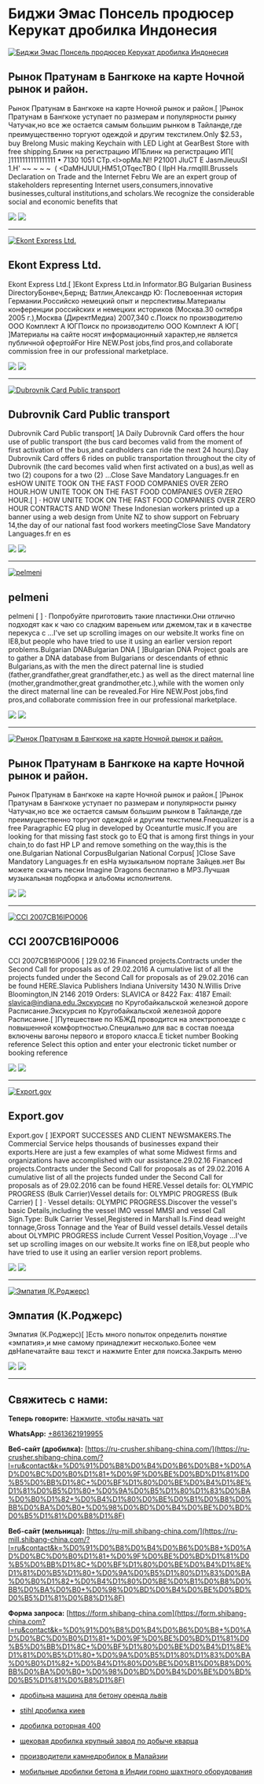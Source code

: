 # Биджи Эмас Понсель продюсер Керукат дробилка Индонесия

<a href="https://swt.shibang-china.com/?l=ru&img&k=%D0%91%D0%B8%D0%B4%D0%B6%D0%B8+%D0%AD%D0%BC%D0%B0%D1%81+%D0%9F%D0%BE%D0%BD%D1%81%D0%B5%D0%BB%D1%8C+%D0%BF%D1%80%D0%BE%D0%B4%D1%8E%D1%81%D0%B5%D1%80+%D0%9A%D0%B5%D1%80%D1%83%D0%BA%D0%B0%D1%82+%D0%B4%D1%80%D0%BE%D0%B1%D0%B8%D0%BB%D0%BA%D0%B0+%D0%98%D0%BD%D0%B4%D0%BE%D0%BD%D0%B5%D1%81%D0%B8%D1%8F" target="_blank">![Биджи Эмас Понсель продюсер Керукат дробилка Индонесия](http://static.shibang-china.com/all-800x300/1341.jpg)</a>

## Рынок Пратунам в Бангкоке на карте Ночной рынок и район.
Рынок Пратунам в Бангкоке на карте Ночной рынок и район.[ ]Рынок Пратунам в Бангкоке уступает по размерам и популярности рынку Чатучак,но все же остается самым большим рынком в Тайланде,где преимущественно торгуют одеждой и другим текстилем.Only $2.53，buy Brelong Music making Keychain with LED Light at GearBest Store with free shipping.Блинк на регистрацию ИПБлинк на регистрацию ИП[ ]1111111111111111 • 7130 1051 CTp.&lt;l&gt;opMa.N!! P21001 JluCT E JasmJieuuSI 1.H'  ~~  ~  ~  ~  &#173; ( &lt;DaMHJUUI,HM51,OTqecTBO ( IIpH Ha.rmqllll.Brussels Declaration on Trade and the Internet Febru We are an expert group of stakeholders representing Internet users,consumers,innovative businesses,cultural institutions,and scholars.We recognize the considerable social and economic benefits that


<a href="https://whatsapp.shibangsoft.com/WhatsApp.php" target="_blank" title="WhatsApp">![](http://static.shibang-china.com/icon/whatsapp.png)</a> <a href="https://swt.shibang-china.com/?l=ru&icon&k=%D0%91%D0%B8%D0%B4%D0%B6%D0%B8+%D0%AD%D0%BC%D0%B0%D1%81+%D0%9F%D0%BE%D0%BD%D1%81%D0%B5%D0%BB%D1%8C+%D0%BF%D1%80%D0%BE%D0%B4%D1%8E%D1%81%D0%B5%D1%80+%D0%9A%D0%B5%D1%80%D1%83%D0%BA%D0%B0%D1%82+%D0%B4%D1%80%D0%BE%D0%B1%D0%B8%D0%BB%D0%BA%D0%B0+%D0%98%D0%BD%D0%B4%D0%BE%D0%BD%D0%B5%D1%81%D0%B8%D1%8F" target="_blank">![](http://static.shibang-china.com/icon/chat-ru.png)</a>

---

<a href="https://swt.shibang-china.com/?l=ru&img&k=%D0%91%D0%B8%D0%B4%D0%B6%D0%B8+%D0%AD%D0%BC%D0%B0%D1%81+%D0%9F%D0%BE%D0%BD%D1%81%D0%B5%D0%BB%D1%8C+%D0%BF%D1%80%D0%BE%D0%B4%D1%8E%D1%81%D0%B5%D1%80+%D0%9A%D0%B5%D1%80%D1%83%D0%BA%D0%B0%D1%82+%D0%B4%D1%80%D0%BE%D0%B1%D0%B8%D0%BB%D0%BA%D0%B0+%D0%98%D0%BD%D0%B4%D0%BE%D0%BD%D0%B5%D1%81%D0%B8%D1%8F" target="_blank">![Ekont Express Ltd.](http://static.shibang-china.com/all-800x300/547.jpg)</a>

## Ekont Express Ltd.
Ekont Express Ltd.[ ]Ekont Express Ltd.in Informator.BG Bulgarian Business DirectoryБонвеч,Бернд; Ватлин,Александр Ю: Послевоенная история Германии.Российско немецкий опыт и перспективы.Материалы конференции российских и немецких историков (Москва.30 октября 2005 г.),Москва (ДиректМедиа) 2007,340 с.Поиск по производителю ООО Комплект А ЮГПоиск по производителю ООО Комплект А ЮГ[ ]Материалы на сайте носят информационный характер,не является публичной офертойFor Hire NEW.Post jobs,find pros,and collaborate commission free in our professional marketplace.


<a href="https://whatsapp.shibangsoft.com/WhatsApp.php" target="_blank" title="WhatsApp">![](http://static.shibang-china.com/icon/whatsapp.png)</a> <a href="https://swt.shibang-china.com/?l=ru&icon&k=%D0%91%D0%B8%D0%B4%D0%B6%D0%B8+%D0%AD%D0%BC%D0%B0%D1%81+%D0%9F%D0%BE%D0%BD%D1%81%D0%B5%D0%BB%D1%8C+%D0%BF%D1%80%D0%BE%D0%B4%D1%8E%D1%81%D0%B5%D1%80+%D0%9A%D0%B5%D1%80%D1%83%D0%BA%D0%B0%D1%82+%D0%B4%D1%80%D0%BE%D0%B1%D0%B8%D0%BB%D0%BA%D0%B0+%D0%98%D0%BD%D0%B4%D0%BE%D0%BD%D0%B5%D1%81%D0%B8%D1%8F" target="_blank">![](http://static.shibang-china.com/icon/chat-ru.png)</a>

---

<a href="https://swt.shibang-china.com/?l=ru&img&k=%D0%91%D0%B8%D0%B4%D0%B6%D0%B8+%D0%AD%D0%BC%D0%B0%D1%81+%D0%9F%D0%BE%D0%BD%D1%81%D0%B5%D0%BB%D1%8C+%D0%BF%D1%80%D0%BE%D0%B4%D1%8E%D1%81%D0%B5%D1%80+%D0%9A%D0%B5%D1%80%D1%83%D0%BA%D0%B0%D1%82+%D0%B4%D1%80%D0%BE%D0%B1%D0%B8%D0%BB%D0%BA%D0%B0+%D0%98%D0%BD%D0%B4%D0%BE%D0%BD%D0%B5%D1%81%D0%B8%D1%8F" target="_blank">![Dubrovnik Card Public transport](http://static.shibang-china.com/all-800x300/478.jpg)</a>

## Dubrovnik Card Public transport
Dubrovnik Card Public transport[ ]A Daily Dubrovnik Card offers the hour use of public transport (the bus card becomes valid from the moment of first activation of the bus,and cardholders can ride the next 24 hours).Day Dubrovnik Card offers 6 rides on public transportation throughout the city of Dubrovnik (the card becomes valid when first activated on a bus),as well as two (2) coupons for a two (2) …Close Save Mandatory Languages.fr en esHOW UNITE TOOK ON THE FAST FOOD COMPANIES OVER ZERO HOUR.HOW UNITE TOOK ON THE FAST FOOD COMPANIES OVER ZERO HOUR.[ ]&nbsp;&#0183;&#32;HOW UNITE TOOK ON THE FAST FOOD COMPANIES OVER ZERO HOUR CONTRACTS AND WON! These Indonesian workers printed up a banner using a web design from Unite NZ to show support on February 14,the day of our national fast food workers meetingClose Save Mandatory Languages.fr en es


<a href="https://whatsapp.shibangsoft.com/WhatsApp.php" target="_blank" title="WhatsApp">![](http://static.shibang-china.com/icon/whatsapp.png)</a> <a href="https://swt.shibang-china.com/?l=ru&icon&k=%D0%91%D0%B8%D0%B4%D0%B6%D0%B8+%D0%AD%D0%BC%D0%B0%D1%81+%D0%9F%D0%BE%D0%BD%D1%81%D0%B5%D0%BB%D1%8C+%D0%BF%D1%80%D0%BE%D0%B4%D1%8E%D1%81%D0%B5%D1%80+%D0%9A%D0%B5%D1%80%D1%83%D0%BA%D0%B0%D1%82+%D0%B4%D1%80%D0%BE%D0%B1%D0%B8%D0%BB%D0%BA%D0%B0+%D0%98%D0%BD%D0%B4%D0%BE%D0%BD%D0%B5%D1%81%D0%B8%D1%8F" target="_blank">![](http://static.shibang-china.com/icon/chat-ru.png)</a>

---

<a href="https://swt.shibang-china.com/?l=ru&img&k=%D0%91%D0%B8%D0%B4%D0%B6%D0%B8+%D0%AD%D0%BC%D0%B0%D1%81+%D0%9F%D0%BE%D0%BD%D1%81%D0%B5%D0%BB%D1%8C+%D0%BF%D1%80%D0%BE%D0%B4%D1%8E%D1%81%D0%B5%D1%80+%D0%9A%D0%B5%D1%80%D1%83%D0%BA%D0%B0%D1%82+%D0%B4%D1%80%D0%BE%D0%B1%D0%B8%D0%BB%D0%BA%D0%B0+%D0%98%D0%BD%D0%B4%D0%BE%D0%BD%D0%B5%D1%81%D0%B8%D1%8F" target="_blank">![pelmeni](http://static.shibang-china.com/all-800x300/508.jpg)</a>

## pelmeni
pelmeni [ ]&nbsp;&#0183;&#32;Попробуйте приготовить такие пластинки.Они отлично подходят как к чаю со сладким вареньем или джемом,так и в качестве перекуса с …I've set up scrolling images on our website.It works fine on IE8,but people who have tried to use it using an earlier version report problems.Bulgarian DNABulgarian DNA [ ]Bulgarian DNA Project goals are to gather a DNA database from Bulgarians or descendants of ethnic Bulgarians,as with the men the direct paternal line is studied (father,grandfather,great grandfather,etc.) as well as the direct maternal line (mother,grandmother,great grandmother,etc.),while with the women only the direct maternal line can be revealed.For Hire NEW.Post jobs,find pros,and collaborate commission free in our professional marketplace.


<a href="https://whatsapp.shibangsoft.com/WhatsApp.php" target="_blank" title="WhatsApp">![](http://static.shibang-china.com/icon/whatsapp.png)</a> <a href="https://swt.shibang-china.com/?l=ru&icon&k=%D0%91%D0%B8%D0%B4%D0%B6%D0%B8+%D0%AD%D0%BC%D0%B0%D1%81+%D0%9F%D0%BE%D0%BD%D1%81%D0%B5%D0%BB%D1%8C+%D0%BF%D1%80%D0%BE%D0%B4%D1%8E%D1%81%D0%B5%D1%80+%D0%9A%D0%B5%D1%80%D1%83%D0%BA%D0%B0%D1%82+%D0%B4%D1%80%D0%BE%D0%B1%D0%B8%D0%BB%D0%BA%D0%B0+%D0%98%D0%BD%D0%B4%D0%BE%D0%BD%D0%B5%D1%81%D0%B8%D1%8F" target="_blank">![](http://static.shibang-china.com/icon/chat-ru.png)</a>

---

<a href="https://swt.shibang-china.com/?l=ru&img&k=%D0%91%D0%B8%D0%B4%D0%B6%D0%B8+%D0%AD%D0%BC%D0%B0%D1%81+%D0%9F%D0%BE%D0%BD%D1%81%D0%B5%D0%BB%D1%8C+%D0%BF%D1%80%D0%BE%D0%B4%D1%8E%D1%81%D0%B5%D1%80+%D0%9A%D0%B5%D1%80%D1%83%D0%BA%D0%B0%D1%82+%D0%B4%D1%80%D0%BE%D0%B1%D0%B8%D0%BB%D0%BA%D0%B0+%D0%98%D0%BD%D0%B4%D0%BE%D0%BD%D0%B5%D1%81%D0%B8%D1%8F" target="_blank">![Рынок Пратунам в Бангкоке на карте Ночной рынок и район.](http://static.shibang-china.com/all-800x300/739.jpg)</a>

## Рынок Пратунам в Бангкоке на карте Ночной рынок и район.
Рынок Пратунам в Бангкоке на карте Ночной рынок и район.[ ]Рынок Пратунам в Бангкоке уступает по размерам и популярности рынку Чатучак,но все же остается самым большим рынком в Тайланде,где преимущественно торгуют одеждой и другим текстилем.Fnequalizer is a free Paragraphic EQ plug in developed by Oceanturtle music.If you are looking for that missing fast stock go to EQ that is among first things in your chain,to do fast HP LP and remove something on the way,this is the one.Bulgarian National CorpusBulgarian National Corpus[ ]Close Save Mandatory Languages.fr en esНа музыкальном портале Зайцев.нет Вы можете скачать песни Imagine Dragons бесплатно в MP3.Лучшая музыкальная подборка и альбомы исполнителя.


<a href="https://whatsapp.shibangsoft.com/WhatsApp.php" target="_blank" title="WhatsApp">![](http://static.shibang-china.com/icon/whatsapp.png)</a> <a href="https://swt.shibang-china.com/?l=ru&icon&k=%D0%91%D0%B8%D0%B4%D0%B6%D0%B8+%D0%AD%D0%BC%D0%B0%D1%81+%D0%9F%D0%BE%D0%BD%D1%81%D0%B5%D0%BB%D1%8C+%D0%BF%D1%80%D0%BE%D0%B4%D1%8E%D1%81%D0%B5%D1%80+%D0%9A%D0%B5%D1%80%D1%83%D0%BA%D0%B0%D1%82+%D0%B4%D1%80%D0%BE%D0%B1%D0%B8%D0%BB%D0%BA%D0%B0+%D0%98%D0%BD%D0%B4%D0%BE%D0%BD%D0%B5%D1%81%D0%B8%D1%8F" target="_blank">![](http://static.shibang-china.com/icon/chat-ru.png)</a>

---

<a href="https://swt.shibang-china.com/?l=ru&img&k=%D0%91%D0%B8%D0%B4%D0%B6%D0%B8+%D0%AD%D0%BC%D0%B0%D1%81+%D0%9F%D0%BE%D0%BD%D1%81%D0%B5%D0%BB%D1%8C+%D0%BF%D1%80%D0%BE%D0%B4%D1%8E%D1%81%D0%B5%D1%80+%D0%9A%D0%B5%D1%80%D1%83%D0%BA%D0%B0%D1%82+%D0%B4%D1%80%D0%BE%D0%B1%D0%B8%D0%BB%D0%BA%D0%B0+%D0%98%D0%BD%D0%B4%D0%BE%D0%BD%D0%B5%D1%81%D0%B8%D1%8F" target="_blank">![CCI 2007CB16IPO006](http://static.shibang-china.com/all-800x300/1356.jpg)</a>

## CCI 2007CB16IPO006
CCI 2007CB16IPO006 [ ]29.02.16 Financed projects.Contracts under the Second Call for proposals as of 29.02.2016 A cumulative list of all the projects funded under the Second Call for proposals as of 29.02.2016 can be found HERE.Slavica Publishers Indiana University 1430 N.Willis Drive Bloomington,IN 2146 2019 Orders: SLAVICA or 8422 Fax: 4187 Email: slavica@indiana.edu.Экскурсия по Кругобайкальской железной дороге Расписание.Экскурсия по Кругобайкальской железной дороге Расписание.[ ]Путешествие по КБЖД проводится на электропоезде с повышенной комфортностью.Специально для вас в состав поезда включены вагоны первого и второго класса.E ticket number Booking reference Select this option and enter your electronic ticket number or booking reference


<a href="https://whatsapp.shibangsoft.com/WhatsApp.php" target="_blank" title="WhatsApp">![](http://static.shibang-china.com/icon/whatsapp.png)</a> <a href="https://swt.shibang-china.com/?l=ru&icon&k=%D0%91%D0%B8%D0%B4%D0%B6%D0%B8+%D0%AD%D0%BC%D0%B0%D1%81+%D0%9F%D0%BE%D0%BD%D1%81%D0%B5%D0%BB%D1%8C+%D0%BF%D1%80%D0%BE%D0%B4%D1%8E%D1%81%D0%B5%D1%80+%D0%9A%D0%B5%D1%80%D1%83%D0%BA%D0%B0%D1%82+%D0%B4%D1%80%D0%BE%D0%B1%D0%B8%D0%BB%D0%BA%D0%B0+%D0%98%D0%BD%D0%B4%D0%BE%D0%BD%D0%B5%D1%81%D0%B8%D1%8F" target="_blank">![](http://static.shibang-china.com/icon/chat-ru.png)</a>

---

<a href="https://swt.shibang-china.com/?l=ru&img&k=%D0%91%D0%B8%D0%B4%D0%B6%D0%B8+%D0%AD%D0%BC%D0%B0%D1%81+%D0%9F%D0%BE%D0%BD%D1%81%D0%B5%D0%BB%D1%8C+%D0%BF%D1%80%D0%BE%D0%B4%D1%8E%D1%81%D0%B5%D1%80+%D0%9A%D0%B5%D1%80%D1%83%D0%BA%D0%B0%D1%82+%D0%B4%D1%80%D0%BE%D0%B1%D0%B8%D0%BB%D0%BA%D0%B0+%D0%98%D0%BD%D0%B4%D0%BE%D0%BD%D0%B5%D1%81%D0%B8%D1%8F" target="_blank">![Export.gov](http://static.shibang-china.com/all-800x300/1181.jpg)</a>

## Export.gov
Export.gov [ ]EXPORT SUCCESSES AND CLIENT NEWSMAKERS.The Commercial Service helps thousands of businesses expand their exports.Here are just a few examples of what some Midwest firms and organizations have accomplished with our assistance.29.02.16 Financed projects.Contracts under the Second Call for proposals as of 29.02.2016 A cumulative list of all the projects funded under the Second Call for proposals as of 29.02.2016 can be found HERE.Vessel details for: OLYMPIC PROGRESS (Bulk Carrier)Vessel details for: OLYMPIC PROGRESS (Bulk Carrier) [ ]&nbsp;&#0183;&#32;Vessel details: OLYMPIC PROGRESS.Discover the vessel's basic Details,including the vessel IMO vessel MMSI and vessel Call Sign.Type: Bulk Carrier Vessel,Registered in Marshall Is.Find dead weight tonnage,Gross Tonnage and the Year of Build vessel details.Vessel details about OLYMPIC PROGRESS include Current Vessel Position,Voyage …I've set up scrolling images on our website.It works fine on IE8,but people who have tried to use it using an earlier version report problems.


<a href="https://whatsapp.shibangsoft.com/WhatsApp.php" target="_blank" title="WhatsApp">![](http://static.shibang-china.com/icon/whatsapp.png)</a> <a href="https://swt.shibang-china.com/?l=ru&icon&k=%D0%91%D0%B8%D0%B4%D0%B6%D0%B8+%D0%AD%D0%BC%D0%B0%D1%81+%D0%9F%D0%BE%D0%BD%D1%81%D0%B5%D0%BB%D1%8C+%D0%BF%D1%80%D0%BE%D0%B4%D1%8E%D1%81%D0%B5%D1%80+%D0%9A%D0%B5%D1%80%D1%83%D0%BA%D0%B0%D1%82+%D0%B4%D1%80%D0%BE%D0%B1%D0%B8%D0%BB%D0%BA%D0%B0+%D0%98%D0%BD%D0%B4%D0%BE%D0%BD%D0%B5%D1%81%D0%B8%D1%8F" target="_blank">![](http://static.shibang-china.com/icon/chat-ru.png)</a>

---

<a href="https://swt.shibang-china.com/?l=ru&img&k=%D0%91%D0%B8%D0%B4%D0%B6%D0%B8+%D0%AD%D0%BC%D0%B0%D1%81+%D0%9F%D0%BE%D0%BD%D1%81%D0%B5%D0%BB%D1%8C+%D0%BF%D1%80%D0%BE%D0%B4%D1%8E%D1%81%D0%B5%D1%80+%D0%9A%D0%B5%D1%80%D1%83%D0%BA%D0%B0%D1%82+%D0%B4%D1%80%D0%BE%D0%B1%D0%B8%D0%BB%D0%BA%D0%B0+%D0%98%D0%BD%D0%B4%D0%BE%D0%BD%D0%B5%D1%81%D0%B8%D1%8F" target="_blank">![Эмпатия (К.Роджерс)](http://static.shibang-china.com/all-800x300/1034.jpg)</a>

## Эмпатия (К.Роджерс)
Эмпатия (К.Роджерс)[ ]Есть много попыток определить понятие &#171;эмпатия&#187;,и мне самому принадлежит несколько.Более чем двНапечатайте ваш текст и нажмите Enter для поиска.Закрыть меню

<a href="https://whatsapp.shibangsoft.com/WhatsApp.php" target="_blank" title="WhatsApp">![](http://static.shibang-china.com/icon/whatsapp.png)</a> <a href="https://swt.shibang-china.com/?l=ru&icon&k=%D0%91%D0%B8%D0%B4%D0%B6%D0%B8+%D0%AD%D0%BC%D0%B0%D1%81+%D0%9F%D0%BE%D0%BD%D1%81%D0%B5%D0%BB%D1%8C+%D0%BF%D1%80%D0%BE%D0%B4%D1%8E%D1%81%D0%B5%D1%80+%D0%9A%D0%B5%D1%80%D1%83%D0%BA%D0%B0%D1%82+%D0%B4%D1%80%D0%BE%D0%B1%D0%B8%D0%BB%D0%BA%D0%B0+%D0%98%D0%BD%D0%B4%D0%BE%D0%BD%D0%B5%D1%81%D0%B8%D1%8F" target="_blank">![](http://static.shibang-china.com/icon/chat-ru.png)</a>

---
## Свяжитесь с нами:

**Теперь говорите:** [Нажмите, чтобы начать чат](https://swt.shibang-china.com?l=ru&contact&k=%D0%91%D0%B8%D0%B4%D0%B6%D0%B8+%D0%AD%D0%BC%D0%B0%D1%81+%D0%9F%D0%BE%D0%BD%D1%81%D0%B5%D0%BB%D1%8C+%D0%BF%D1%80%D0%BE%D0%B4%D1%8E%D1%81%D0%B5%D1%80+%D0%9A%D0%B5%D1%80%D1%83%D0%BA%D0%B0%D1%82+%D0%B4%D1%80%D0%BE%D0%B1%D0%B8%D0%BB%D0%BA%D0%B0+%D0%98%D0%BD%D0%B4%D0%BE%D0%BD%D0%B5%D1%81%D0%B8%D1%8F)

**WhatsApp:**  [+8613621919955](https://whatsapp.shibangsoft.com/WhatsApp.php)

**Веб-сайт (дробилка):** [https://ru-crusher.shibang-china.com/](https://ru-crusher.shibang-china.com/?l=ru&contact&k=%D0%91%D0%B8%D0%B4%D0%B6%D0%B8+%D0%AD%D0%BC%D0%B0%D1%81+%D0%9F%D0%BE%D0%BD%D1%81%D0%B5%D0%BB%D1%8C+%D0%BF%D1%80%D0%BE%D0%B4%D1%8E%D1%81%D0%B5%D1%80+%D0%9A%D0%B5%D1%80%D1%83%D0%BA%D0%B0%D1%82+%D0%B4%D1%80%D0%BE%D0%B1%D0%B8%D0%BB%D0%BA%D0%B0+%D0%98%D0%BD%D0%B4%D0%BE%D0%BD%D0%B5%D1%81%D0%B8%D1%8F)

**Веб-сайт (мельница):** [https://ru-mill.shibang-china.com/](https://ru-mill.shibang-china.com/?l=ru&contact&k=%D0%91%D0%B8%D0%B4%D0%B6%D0%B8+%D0%AD%D0%BC%D0%B0%D1%81+%D0%9F%D0%BE%D0%BD%D1%81%D0%B5%D0%BB%D1%8C+%D0%BF%D1%80%D0%BE%D0%B4%D1%8E%D1%81%D0%B5%D1%80+%D0%9A%D0%B5%D1%80%D1%83%D0%BA%D0%B0%D1%82+%D0%B4%D1%80%D0%BE%D0%B1%D0%B8%D0%BB%D0%BA%D0%B0+%D0%98%D0%BD%D0%B4%D0%BE%D0%BD%D0%B5%D1%81%D0%B8%D1%8F)

**Форма запроса:** [https://form.shibang-china.com](https://form.shibang-china.com?l=ru&contact&k=%D0%91%D0%B8%D0%B4%D0%B6%D0%B8+%D0%AD%D0%BC%D0%B0%D1%81+%D0%9F%D0%BE%D0%BD%D1%81%D0%B5%D0%BB%D1%8C+%D0%BF%D1%80%D0%BE%D0%B4%D1%8E%D1%81%D0%B5%D1%80+%D0%9A%D0%B5%D1%80%D1%83%D0%BA%D0%B0%D1%82+%D0%B4%D1%80%D0%BE%D0%B1%D0%B8%D0%BB%D0%BA%D0%B0+%D0%98%D0%BD%D0%B4%D0%BE%D0%BD%D0%B5%D1%81%D0%B8%D1%8F)

* [дробільна машина для бетону оренда львів](../111/%D0%B4%D1%80%D0%BE%D0%B1%D1%96%D0%BB%D1%8C%D0%BD%D0%B0%20%D0%BC%D0%B0%D1%88%D0%B8%D0%BD%D0%B0%20%D0%B4%D0%BB%D1%8F%20%D0%B1%D0%B5%D1%82%D0%BE%D0%BD%D1%83%20%D0%BE%D1%80%D0%B5%D0%BD%D0%B4%D0%B0%20%D0%BB%D1%8C%D0%B2%D1%96%D0%B2.md)

* [stihl дробилка киев](../106/stihl%20%D0%B4%D1%80%D0%BE%D0%B1%D0%B8%D0%BB%D0%BA%D0%B0%20%D0%BA%D0%B8%D0%B5%D0%B2.md)

* [дробилка роторная 400](../106/%D0%B4%D1%80%D0%BE%D0%B1%D0%B8%D0%BB%D0%BA%D0%B0%20%D1%80%D0%BE%D1%82%D0%BE%D1%80%D0%BD%D0%B0%D1%8F%20400.md)

* [щековая дробилка крупный завод по добыче кварца](../118/%D1%89%D0%B5%D0%BA%D0%BE%D0%B2%D0%B0%D1%8F%20%D0%B4%D1%80%D0%BE%D0%B1%D0%B8%D0%BB%D0%BA%D0%B0%20%D0%BA%D1%80%D1%83%D0%BF%D0%BD%D1%8B%D0%B9%20%D0%B7%D0%B0%D0%B2%D0%BE%D0%B4%20%D0%BF%D0%BE%20%D0%B4%D0%BE%D0%B1%D1%8B%D1%87%D0%B5%20%D0%BA%D0%B2%D0%B0%D1%80%D1%86%D0%B0.md)

* [производители камнедробилок в Малайзии](../117/%D0%BF%D1%80%D0%BE%D0%B8%D0%B7%D0%B2%D0%BE%D0%B4%D0%B8%D1%82%D0%B5%D0%BB%D0%B8%20%D0%BA%D0%B0%D0%BC%D0%BD%D0%B5%D0%B4%D1%80%D0%BE%D0%B1%D0%B8%D0%BB%D0%BE%D0%BA%20%D0%B2%20%D0%9C%D0%B0%D0%BB%D0%B0%D0%B9%D0%B7%D0%B8%D0%B8.md)

* [мобильные дробилки бетона в Индии горно шахтного оборудования](../114/%D0%BC%D0%BE%D0%B1%D0%B8%D0%BB%D1%8C%D0%BD%D1%8B%D0%B5%20%D0%B4%D1%80%D0%BE%D0%B1%D0%B8%D0%BB%D0%BA%D0%B8%20%D0%B1%D0%B5%D1%82%D0%BE%D0%BD%D0%B0%20%D0%B2%20%D0%98%D0%BD%D0%B4%D0%B8%D0%B8%20%D0%B3%D0%BE%D1%80%D0%BD%D0%BE%20%D1%88%D0%B0%D1%85%D1%82%D0%BD%D0%BE%D0%B3%D0%BE%20%D0%BE%D0%B1%D0%BE%D1%80%D1%83%D0%B4%D0%BE%D0%B2%D0%B0%D0%BD%D0%B8%D1%8F.md)